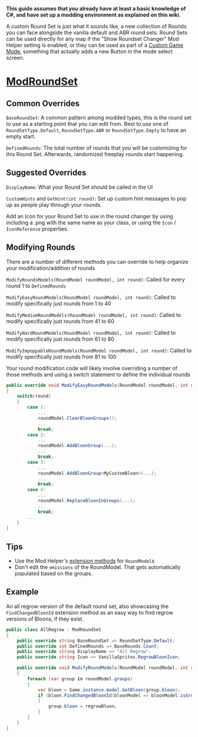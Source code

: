 **This guide assumes that you already have at least a basic knowledge of C#, and have set up a modding environment as explained on this wiki.**

A custom Round Set is just what it sounds like, a new collection of Rounds you can face alongside the vanilla default and ABR round sets. Round Sets can be used directly for any map if the "Show Roundset Changer" Mod Helper setting is enabled, or they can be used as part of a [Custom Game Mode](https://github.com/gurrenm3/BTD-Mod-Helper/wiki/%5B3.0%5D-Making-a-Custom-Game-Mode), something that actually adds a new Button in the mode select screen.

# [ModRoundSet](https://github.com/gurrenm3/BTD-Mod-Helper/blob/3.0_Features/Documentation/BTD_Mod_Helper.Api.Bloons.ModRoundSet.md)

## Common Overrides

`BaseRoundSet`: A common pattern among modded types, this is the round set to use as a starting point that you can edit from. Best to use one of `RoundSetType.Default`, `RoundSetType.ABR` or `RoundSetType.Empty` to have an empty start.

`DefinedRounds`: The total number of rounds that you will be customizing for this Round Set. Afterwards, randomized freeplay rounds start happening.

## Suggested Overrides

`DisplayName`: What your Round Set should be called in the UI

`CustomHints` and `GetHint(int round)`: Set up custom hint messages to pop up as people play through your rounds.

Add an Icon for your Round Set to use in the round changer by using including a .png with the same name as your class, or using the `Icon` / `IconReference` properties.

## Modifying Rounds

There are a number of different methods you can override to help organize your modification/addition of rounds

`ModifyRoundsModels(RoundModel roundModel, int round)`: Called for every round 1 to `DefinedRounds`

`ModifyEasyRoundModels(RoundModel roundModel, int round)`: Called to modify specifically just rounds from 1 to 40

`ModifyMediumRoundModels(RoundModel roundModel, int round)`: Called to modify specifically just rounds from 41 to 60

`ModifyHardRoundModels(RoundModel roundModel, int round)`: Called to modify specifically just rounds from 61 to 80

`ModifyImpoppableRoundModels(RoundModel roundModel, int round)`: Called to modify specifically just rounds from 81 to 100

Your round modification code will likely involve overriding a number of those methods and using a switch statement to define the individual rounds
```cs
public override void ModifyEasyRoundModels(RoundModel roundModel, int round)
{
    switch(round)
    {
        case 1:
            ...
            roundModel.ClearBloonGroups();
            ...
            break;
        case 2:
            ...
            roundModel.AddBloonGroup(...);
            ...
            break;
        case 3:
            ...
            roundModel.AddBloonGroup<MyCustomBloon>(...);
            ...
            break;
        case 4:
            ...
            roundModel.ReplaceBloonInGroups(...);
            ...
            break;
        ...
    }
}
```

## Tips

- Use the Mod Helper's [extension methods](https://github.com/gurrenm3/BTD-Mod-Helper/blob/3.0_Features/Documentation/BTD_Mod_Helper.Extensions.RoundModelExt.md) for `RoundModel`s
- Don't edit the `emissions` of the RoundModel. That gets automatically populated based on the groups.

## Example

An all regrow version of the default round set, also showcasing the `FindChangedBloonId` extension method as an easy way to find regrow versions of Bloons, if they exist.

```cs
public class AllRegrow : ModRoundSet
{
    public override string BaseRoundSet => RoundSetType.Default;
    public override int DefinedRounds => BaseRounds.Count;
    public override string DisplayName => "All Regrow";
    public override string Icon => VanillaSprites.RegrowBloonIcon;

    public override void ModifyRoundModels(RoundModel roundModel, int round)
    {
        foreach (var group in roundModel.groups)
        {
            var bloon = Game.instance.model.GetBloon(group.bloon);
            if (bloon.FindChangedBloonId(bloonModel => bloonModel.isGrow = true, out var regrowBloon))
            {
                group.bloon = regrowBloon;
            }
        }
    }
}
```




